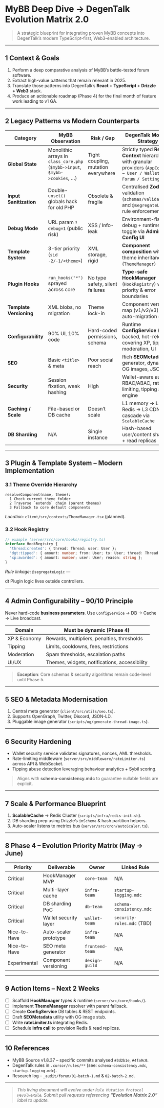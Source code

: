 # MyBB Deep Dive → DegenTalk Evolution Matrix 2.0

> A strategic blueprint for integrating proven MyBB concepts into DegenTalk’s modern TypeScript-first, Web3-enabled architecture.

---

## 1  Context & Goals

1. Perform a deep comparative analysis of MyBB’s battle-tested forum software.
2. Extract high-value patterns that remain relevant in 2025.
3. Translate those patterns into DegenTalk’s **React + TypeScript + Drizzle + Web3** stack.
4. Produce an actionable roadmap (Phase 4) for the final month of feature work leading to v1 GA.

---

## 2  Legacy Patterns vs Modern Counterparts

| Category | MyBB Observation | Risk / Gap | DegenTalk Modern Strategy |
| --- | --- | --- | --- |
| **Global State** | Monolithic arrays in `class_core.php` (`$mybb->input`, `$mybb->cookies`, …) | Tight coupling, mutation everywhere | Strictly typed **React Context** hierarchy with granular providers (`AppContext → User / Wallet / Forum / Settings`) |
| **Input Sanitization** | Double-`unset()` globals hack for old PHP | Obsolete & fragile | Centralised **Zod** validation (`schemas/validators/`) and `@segregateLogic` rule enforcement |
| **Debug Mode** | URL param `?debug=1` (public risk) | XSS / Info-leak | Environment-flagged debug + runtime toggle via **Admin Config UI** |
| **Template System** | 3-tier priority (`sid -2/-1/<theme>`) | XML storage, rigid | **Component composition** with theme inheritance (`ThemeManager`) |
| **Plugin Hooks** | `run_hooks("*")` sprayed across core | No type safety, silent failures | **Type-safe HookManager** (`HookRegistry`) w/ priority & error boundaries |
| **Template Versioning** | XML blobs, no migration | Theme lock-in | Component version map (v1/v2/v3) + auto-migration script |
| **Configurability** | 90% UI, 10% code | Hard-coded permissions, schema | Runtime **ConfigService** (DB-backed, hot-reload) covering XP, tipping, moderation, UI |
| **SEO** | Basic `<title>` & meta | Poor social reach | Rich **SEOMetadata** generator, dynamic OG images, JSON-LD |
| **Security** | Session fixation, weak hashing | High | Wallet-aware auth, RBAC/ABAC, rate-limiting, tipping abuse engine |
| **Caching / Scale** | File-based or DB cache | Doesn’t scale | L1 memory → L2 Redis → L3 CDN cascade via `ScalableCache` |
| **DB Sharding** | N/A | Single instance | Hash-based user/content sharding + read replicas |

---

## 3  Plugin & Template System – Modern Implementation

### 3.1  Theme Override Hierarchy
```
resolveComponent(name, theme):
  1 Check current theme folder
  2 Traverse `extends` chain (parent themes)
  3 Fallback to core default components
```
*Location*: `client/src/contexts/ThemeManager.tsx` (planned).

### 3.2  Hook Registry
```ts
// example (server/src/core/hooks/registry.ts)
interface HookRegistry {
  'thread:created': { thread: Thread; user: User };
  'dgt:tipped': { amount: number; from: User; to: User; thread: Thread };
  'xp:awarded': { amount: number; user: User; reason: string };
}
```
*Rule linkage*: `@segregateLogic` —

dt Plugin logic lives outside controllers.

---

## 4  Admin Configurability – 90/10 Principle

Never hard-code **business parameters**. Use `ConfigService` → DB → Cache → Live broadcast.

| Domain | Must be dynamic (Phase 4) |
| ------ | -------------------------- |
| XP & Economy | Rewards, multipliers, penalties, thresholds |
| Tipping | Limits, cooldowns, fees, restrictions |
| Moderation | Spam thresholds, escalation paths |
| UI/UX | Themes, widgets, notifications, accessibility |

> **Exception**: Core schemas & security algorithms remain code-level until Phase 5.

---

## 5  SEO & Metadata Modernisation

1. Central meta generator (`client/src/utils/seo.ts`).
2. Supports OpenGraph, Twitter, Discord, JSON-LD.
3. Pluggable image generator (`scripts/og/generate-thread-image.ts`).

---

## 6  Security Hardening

* Wallet security service validates signatures, nonces, AML thresholds.
* Rate-limiting middleware (`server/src/middleware/rateLimiter.ts`) across API & WebSocket.
* Tipping abuse detection leveraging behaviour analytics + Sybil scoring.

> Aligns with **schema-consistency.mdc** to guarantee nullable fields are explicit.

---

## 7  Scale & Performance Blueprint

1. **ScalableCache** → Redis Cluster (`scripts/infra/redis-init.sh`).
2. DB sharding prep using Drizzle’s `inSchema` & hash partition helpers.
3. Auto-scaler listens to metrics bus (`server/src/cron/autoScaler.ts`).

---

## 8  Phase 4 – Evolution Priority Matrix (May → June)

| Priority | Deliverable | Owner | Linked Rule |
| -------- | ----------- | ----- | ----------- |
| Critical | HookManager MVP | `core-team` | N/A |
| Critical | Multi-layer cache | `infra-team` | `startup-logging.mdc` |
| Critical | DB sharding PoC | `db-team` | `schema-consistency.mdc` |
| Critical | Wallet security layer | `wallet-team` | `security-rules.mdc` (TBD) |
| Nice-to-Have | Auto-scaler prototype | `infra-team` | N/A |
| Nice-to-Have | SEO meta generator | `frontend-team` | N/A |
| Experimental | Component versioning | `design-guild` | N/A |

---

## 9  Action Items – Next 2 Weeks

- [ ] Scaffold **HookManager** types & runtime (`server/src/core/hooks/`).
- [ ] Implement **ThemeManager** resolver with parent fallback.
- [ ] Create **ConfigService** DB tables & REST endpoints.
- [ ] Draft **SEOMetadata** utility with OG image stub.
- [ ] Write **rateLimiter.ts** integrating Redis.
- [ ] Schedule **infra call** to provision Redis & read replicas.

---

## 10  References

* MyBB Source v1.8.37 – specific commits analysed `#3d2b1e`, `#4fa9c0`.
* DegenTalk rules in `.cursor/rules/**` (see: `schema-consistency.mdc`, `startup-logging.mdc`).
* Research log – `_audit/forum/01-batch-1.md` & `02-batch-2.md`.

---

> _This living document will evolve under `Rule Mutation Protocol @evolveRule`. Submit pull requests referencing **“Evolution Matrix 2.0”** label to update._
